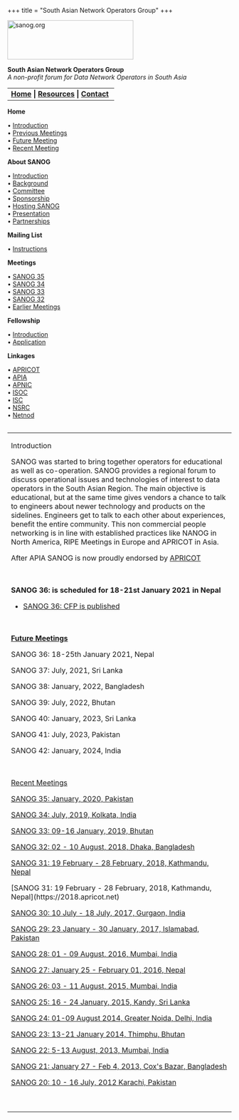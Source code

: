 +++
title = "South Asian Network Operators Group"
+++

[<img src="images/logo.jpg" width="283" height="88" alt="sanog.org" />](index.html)

**South Asian Network Operators Group**  
*A non-profit forum for Data Network Operators in South Asia*

<table width="760" data-border="0" data-cellspacing="0" data-cellpadding="0">
<tbody>
<tr class="odd">
<td><strong><a href="index.html">Home</a> | <a href="resources/index.html">Resources</a> | <a href="contact.htm">Contact</a> </strong></td>
</tr>
</tbody>
</table>

**Home**

• [Introduction](index.html)  
• [Previous Meetings](previous.html)  
• [Future Meeting](future.htm)  
• [Recent Meeting](sanog35/index.html)

**About SANOG**

• [Introduction](introduction.htm)  
• [Background](background.htm)  
• [Committee](committee.htm)  
• [Sponsorship](sponsorship.htm)  
• [Hosting SANOG](hosting.htm)  
• [Presentation](presentation/index.html)  
• [Partnerships](partnerships.htm)

**Mailing List**

• [Instructions](mailinglist.htm)

**Meetings**

• [SANOG 35](sanog35/index.html)  
• [SANOG 34](sanog34.html)  
• [SANOG 33](sanog33/index.html)  
• [SANOG 32](sanog32/index.html)  
• [Earlier Meetings](previous.html)

**Fellowship**

• [Introduction](fellowship/index.html)  
• [Application](fellowship/application.htm)

**Linkages**

• [APRICOT](https://apricot.net/)  
• [APIA](http://www.apia.org)  
• [APNIC](http://www.apnic.net)  
• [ISOC](http://www.isoc.org)  
• [ISC](http://www.isc.org)  
• [NSRC](http://www.nsrc.org/)  
• [Netnod](http://www.netnod.se/)  

<img src="images/1pxt.gif" width="1" height="1" />

<table width="100%" data-border="0" data-cellspacing="0" data-cellpadding="10">
<colgroup>
<col style="width: 100%" />
</colgroup>
<tbody>
<tr class="odd">
<td><p>Introduction</p>
<p>SANOG was started to bring together operators for educational as well as co-operation. SANOG provides a regional forum to discuss operational issues and technologies of interest to data operators in the South Asian Region. The main objective is educational, but at the same time gives vendors a chance to talk to engineers about newer technology and products on the sidelines. Engineers get to talk to each other about experiences, benefit the entire community. This non commercial people networking is in line with established practices like NANOG in North America, RIPE Meetings in Europe and APRICOT in Asia.</p>
<p>After APIA SANOG is now proudly endorsed by <a href="https://apricot.net">APRICOT</a></p>
<br />

<p><strong>SANOG 36: is scheduled for 18-21st January 2021 in Nepal</strong></p>
<ul>
<li><p><a href="sanog36/index.html">SANOG 36: CFP is published</a></p></li>
</ul>
<br />

<p><strong><a href="future.htm">Future Meetings</a></strong></p>
<p>SANOG 36: 18-25th January 2021, Nepal</p>
<p>SANOG 37: July, 2021, Sri Lanka</p>
<p>SANOG 38: January, 2022, Bangladesh</p>
<p>SANOG 39: July, 2022, Bhutan</p>
<p>SANOG 40: January, 2023, Sri Lanka</p>
<p>SANOG 41: July, 2023, Pakistan</p>
<p>SANOG 42: January, 2024, India</p>
<p> </p>
<p><a href="previous.html">Recent Meetings</a></p>
<p><a href="sanog35/index.html">SANOG 35: January, 2020, Pakistan</a></p>
<p><a href="sanog34.html">SANOG 34: July, 2019, Kolkata, India</a></p>
<p><a href="sanog33/index.html">SANOG 33: 09-16 January, 2019, Bhutan</a></p>
<p><a href="sanog32/index.html">SANOG 32: 02 - 10 August, 2018, Dhaka, Bangladesh</a></p>
<p><a href="https://2018.apricot.net/">SANOG 31: 19 February - 28 February, 2018, Kathmandu, Nepal</a></p>
[SANOG 31: 19 February - 28 February, 2018, Kathmandu, Nepal](https://2018.apricot.net)
<p><a href="sanog30/index.html">SANOG 30: 10 July - 18 July, 2017, Gurgaon, India</a></p>
<p><a href="sanog29/index.html">SANOG 29: 23 January - 30 January, 2017, Islamabad, Pakistan</a></p>
<p><a href="sanog28/index.html">SANOG 28: 01 - 09 August, 2016, Mumbai, India</a></p>
<p><a href="sanog27/index.html">SANOG 27: January 25 - February 01, 2016, Nepal</a></p>
<p><a href="sanog26/index.html">SANOG 26: 03 - 11 August, 2015, Mumbai, India</a></p>
<p><a href="sanog25/index.html">SANOG 25: 16 - 24 January, 2015, Kandy, Sri Lanka</a></p>
<p><a href="sanog24/index.html">SANOG 24: 01-09 August 2014, Greater Noida, Delhi, India</a></p>
<p><a href="sanog23/index.html">SANOG 23: 13-21 January 2014, Thimphu, Bhutan</a></p>
<a href="sanog22/index.html">SANOG 22: 5-13 August, 2013, Mumbai, India</a>
<p><a href="sanog21/index.html">SANOG 21: January 27 - Feb 4, 2013, Cox's Bazar, Bangladesh</a></p>
<p><a href="sanog20/index.html">SANOG 20: 10 - 16 July, 2012 Karachi, Pakistan</a></p>
<p> </p></td>
</tr>
</tbody>
</table>
